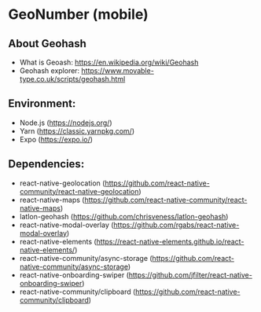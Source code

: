 # GeoNumber (mobile)

## About Geohash

* What is Geoash: https://en.wikipedia.org/wiki/Geohash
* Geohash explorer: https://www.movable-type.co.uk/scripts/geohash.html


## Environment:

* Node.js (https://nodejs.org/)
* Yarn (https://classic.yarnpkg.com/)
* Expo (https://expo.io/)



## Dependencies:

* react-native-geolocation (https://github.com/react-native-community/react-native-geolocation)
* react-native-maps (https://github.com/react-native-community/react-native-maps)
* latlon-geohash (https://github.com/chrisveness/latlon-geohash)
* react-native-modal-overlay (https://github.com/rgabs/react-native-modal-overlay)
* react-native-elements (https://react-native-elements.github.io/react-native-elements/)
* react-native-community/async-storage (https://github.com/react-native-community/async-storage)
* react-native-onboarding-swiper (https://github.com/jfilter/react-native-onboarding-swiper)
* react-native-community/clipboard (https://github.com/react-native-community/clipboard)
